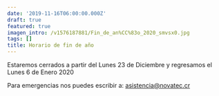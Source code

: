 ```yaml
---
date: '2019-11-16T06:00:00.000Z'
draft: true
featured: true
imagen_intro: /v1576187881/Fin_de_an%CC%83o_2020_smvsx0.jpg
tags: []
title: Horario de fin de año
---
```



Estaremos cerrados a partir del Lunes 23 de Diciembre y regresamos el Lunes 6 de Enero 2020

Para emergencias nos puedes escribir a: asistencia@novatec.cr
